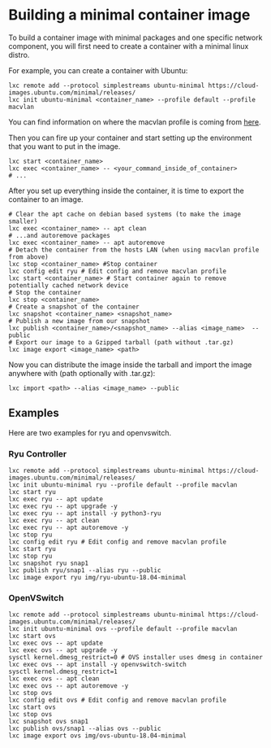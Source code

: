 # Building a minimal container image

To build a container image with minimal packages and one specific network component,
you will first need to create a container with a minimal linux distro.

For example, you can create a container with Ubuntu:
```shell
lxc remote add --protocol simplestreams ubuntu-minimal https://cloud-images.ubuntu.com/minimal/releases/
lxc init ubuntu-minimal <container_name> --profile default --profile macvlan
```
You can find information on where the macvlan profile is coming from [here](HOWTO_container_with_dhcp.md).

Then you can fire up your container and start setting up the environment that you
want to put in the image.
```shell
lxc start <container_name>
lxc exec <container_name> -- <your_command_inside_of_container>
# ...
```

After you set up everything inside the container, it is time to export the container
to an image.
```shell
# Clear the apt cache on debian based systems (to make the image smaller)
lxc exec <container_name> -- apt clean
# ...and autoremove packages
lxc exec <container_name> -- apt autoremove
# Detach the container from the hosts LAN (when using macvlan profile from above)
lxc stop <container_name> #Stop container
lxc config edit ryu # Edit config and remove macvlan profile
lxc start <container_name> # Start container again to remove potentially cached network device
# Stop the container
lxc stop <container_name>
# Create a snapshot of the container
lxc snapshot <container_name> <snapshot_name>
# Publish a new image from our snapshot
lxc publish <container_name>/<snapshot_name> --alias <image_name>  --public
# Export our image to a Gzipped tarball (path without .tar.gz)
lxc image export <image_name> <path>
```

Now you can distribute the image inside the tarball and import the image anywhere with
(path optionally with .tar.gz):
```shell
lxc import <path> --alias <image_name> --public
```

## Examples

Here are two examples for ryu and openvswitch.

### Ryu Controller
```shell
lxc remote add --protocol simplestreams ubuntu-minimal https://cloud-images.ubuntu.com/minimal/releases/
lxc init ubuntu-minimal ryu --profile default --profile macvlan
lxc start ryu
lxc exec ryu -- apt update
lxc exec ryu -- apt upgrade -y
lxc exec ryu -- apt install -y python3-ryu
lxc exec ryu -- apt clean
lxc exec ryu -- apt autoremove -y
lxc stop ryu
lxc config edit ryu # Edit config and remove macvlan profile
lxc start ryu
lxc stop ryu
lxc snapshot ryu snap1
lxc publish ryu/snap1 --alias ryu --public
lxc image export ryu img/ryu-ubuntu-18.04-minimal
```

### OpenVSwitch
```shell
lxc remote add --protocol simplestreams ubuntu-minimal https://cloud-images.ubuntu.com/minimal/releases/
lxc init ubuntu-minimal ovs --profile default --profile macvlan
lxc start ovs
lxc exec ovs -- apt update
lxc exec ovs -- apt upgrade -y
sysctl kernel.dmesg_restrict=0 # OVS installer uses dmesg in container
lxc exec ovs -- apt install -y openvswitch-switch
sysctl kernel.dmesg_restrict=1
lxc exec ovs -- apt clean
lxc exec ovs -- apt autoremove -y
lxc stop ovs
lxc config edit ovs # Edit config and remove macvlan profile
lxc start ovs
lxc stop ovs
lxc snapshot ovs snap1
lxc publish ovs/snap1 --alias ovs --public
lxc image export ovs img/ovs-ubuntu-18.04-minimal
```
